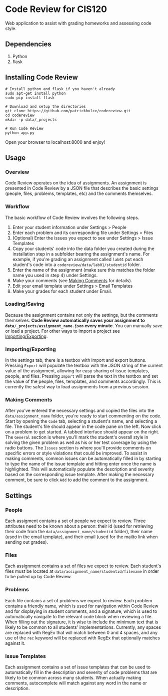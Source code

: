 Code Review for CIS120
======================

Web application to assist with grading homeworks and assessing code style.

Dependencies
------------

1.  Python
2.  flask

Installing Code Review
-------------------

    # Install python and flask if you haven't already
    sudo apt-get install python
    sudo pip install flask
    
    # Download and setup the directories
    git clone https://github.com/patrickhulce/codereview.git
    cd codereview
    mkdir -p data/_projects
    
    # Run Code Review
    python app.py

Open your browser to localhost:8000 and enjoy!

Usage
-----

### Overview

Code Review operates on the idea of assignments. An assignment is presented in Code Review by a JSON file that describes the basic settings (people, files, problems, templates, etc) and the comments themselves. 

### Workflow

The basic workflow of Code Review involves the following steps.

1.  Enter your student information under Settings > People
2.  Enter each problem and its corresponding file under Settings > Files
3.  (Optional) Enter the issues you expect to see under Settings > Issue Templates
4.  Copy your students' code into the data folder you created during the installation step in a subfolder bearing the assignment's name. For example, if you're grading an assignment called `lab01` put each student's code into a `codereview/data/lab01/studentid` folder.
5.  Enter the name of the assignment (make sure this matches the folder name you used in step 4) under Settings.
6.  Make your comments (see [Making Comments](#making-comments) for details).
7.  Edit your email template under Settings > Email Templates
8.  Make your grades for each student under Email.

### Loading/Saving

Because the assignment contains not only the settings, but the comments themselves. __Code Review automatically saves your assignment to `data/_projects/assignment_name.json` every minute__. You can manually save or load a project. For other ways to import a project see [Importing/Exporting](#importingsaving).

### Importing/Exporting

In the settings tab, there is a textbox with import and export buttons. Pressing `Export` will populate the textbox with the JSON string of the current value of the assignment, allowing for easy sharing of issue templates, people, and files. Pressing `Import` will parse the text in the textbox and set the value of the people, files, templates, and comments accordingly. This is currently the safest way to load assignments from a previous session.

### Making Comments

After you've entered the necessary settings and copied the files into the `data/assignment_name` folder, you're ready to start commenting on the code. Start by opening the `Code` tab, selecting a student's name, and selecting a file. The student's file should appear in the code pane on the left. Now click on a problem to get started. A tabbed interface should appear on the right. The `General` section is where you'll mark the student's overall style in solving the given problem as well as his or her test coverage by using the radio buttons. The `Issues` section is where you'll provide comments on specific errors or style violations that could be improved. To assist in making comments, common issues can be automatically filled in by starting to type the name of the issue template and hitting enter once the name is highlighted. This will automatically populate the description and severity based on the corresponding issue template. After making the necessary comment, be sure to click `Add` to add the comment to the assignment.

Settings
--------

### People

Each assigment contains a set of people we expect to review. Three attributes need to be known about a person: their id (used for retrieving their code from the `data/assignment_name/studentid` folder), their name (used in the email template), and their email (used for the mailto link when sending out grades).

### Files

Each assignment contains a set of files we expect to review. Each student's files must be located at `data/assignment_name/studentid/filename` in order to be pulled up by Code Review.

### Problems

Each file contains a set of problems we expect to review. Each problem contains a friendly name, which is used for navigation within Code Review and for displaying in student comments, and a signature, which is used to automatically navigate to the relevant code block when reviewing a file. When filling out the signature, it is wise to include the minimum text that is likely to be common to all students' implementations. Currently, any spaces are replaced with RegEx that will match between 0 and 4 spaces, and any use of the `rec` keyword will be replaced with RegEx that optionally matches against it.

### Issue Templates

Each assignment contains a set of issue templates that can be used to automatically fill in the description and severity of code problems that are likely to be common across many students. When actually making comments, autocomplete will match against any word in the name or description.

